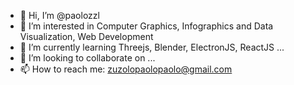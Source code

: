 - 👋 Hi, I’m @paolozzl
- 👀 I’m interested in Computer Graphics, Infographics and Data Visualization, Web Development
- 🌱 I’m currently learning Threejs, Blender, ElectronJS, ReactJS ...
- 💞️ I’m looking to collaborate on ...
- 📫 How to reach me: zuzolopaolopaolo@gmail.com

<!---
paolozzl/paolozzl is a ✨ special ✨ repository because its `README.md` (this file) appears on your GitHub profile.
You can click the Preview link to take a look at your changes.
--->
